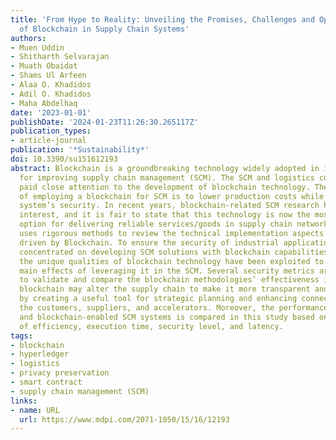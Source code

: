 ```yaml
---
title: 'From Hype to Reality: Unveiling the Promises, Challenges and Opportunities
  of Blockchain in Supply Chain Systems'
authors:
- Muen Uddin
- Shitharth Selvarajan
- Muath Obaidat
- Shams Ul Arfeen
- Alaa O. Khadidos
- Adil O. Khadidos
- Maha Abdelhaq
date: '2023-01-01'
publishDate: '2024-01-23T11:26:30.265117Z'
publication_types:
- article-journal
publication: '*Sustainability*'
doi: 10.3390/su151612193
abstract: Blockchain is a groundbreaking technology widely adopted in industrial applications
  for improving supply chain management (SCM). The SCM and logistics communities have
  paid close attention to the development of blockchain technology. The primary purpose
  of employing a blockchain for SCM is to lower production costs while enhancing the
  system’s security. In recent years, blockchain-related SCM research has drawn much
  interest, and it is fair to state that this technology is now the most promising
  option for delivering reliable services/goods in supply chain networks. This study
  uses rigorous methods to review the technical implementation aspects of SCM systems
  driven by Blockchain. To ensure the security of industrial applications, we primarily
  concentrated on developing SCM solutions with blockchain capabilities. In this study,
  the unique qualities of blockchain technology have been exploited to analyze the
  main effects of leveraging it in the SCM. Several security metrics are utilized
  to validate and compare the blockchain methodologies’ effectiveness in SCM. The
  blockchain may alter the supply chain to make it more transparent and efficient
  by creating a useful tool for strategic planning and enhancing connections among
  the customers, suppliers, and accelerators. Moreover, the performance of traditional
  and blockchain-enabled SCM systems is compared in this study based on the parameters
  of efficiency, execution time, security level, and latency.
tags:
- blockchain
- hyperledger
- logistics
- privacy preservation
- smart contract
- supply chain management (SCM)
links:
- name: URL
  url: https://www.mdpi.com/2071-1050/15/16/12193
---
```

